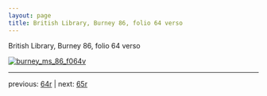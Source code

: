 ```yaml
---
layout: page
title: British Library, Burney 86, folio 64 verso
---
```


British Library, Burney 86, folio 64 verso

[![burney_ms_86_f064v](http://www.homermultitext.org/iipsrv?IIIF=/project/homer/pyramidal/deepzoom/bl/burney86imgs/v1/burney_ms_86_f064v.tif/full/800,/0/default.jpg)](http://www.homermultitext.org/ict2/?urn=urn:cite2:bl:burney86imgs.v1:burney_ms_86_f064v) 

---

previous:  [64r](../64r/) | next: [65r](../65r/)